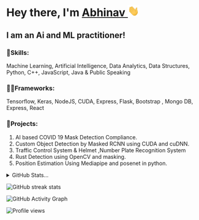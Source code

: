 <h1> Hey there, I'm <a href https://www.linkedin.com/in/abhinavkrsingh774/>Abhinav </a><img src="https://raw.githubusercontent.com/ABSphreak/ABSphreak/master/gifs/Hi.gif" width="30px"></h1>
<h2> I am an Ai and ML practitioner!</h2>

### 📜Skills:
 Machine Learning, Artificial Intelligence, Data Analytics, Data Structures, Python, C++, JavaScript, Java  & Public Speaking
 
### 👨‍💻Frameworks:
Tensorflow, Keras, NodeJS, CUDA, Express, Flask, Bootstrap , Mongo DB, Express, React

### 🤖Projects:
1. AI based COVID 19 Mask Detection Compliance.      
2. Custom Object Detection by Masked RCNN using CUDA and cuDNN.
3. Traffic Control System & Helmet ,Number Plate Recognition System
4. Rust Detection using OpenCV and masking.
5. Position Estimation Using Mediapipe and posenet in python.


<details>
  <summary>GitHub Stats...</summary>
  <img src="https://github-readme-stats.vercel.app/api?username=abhi9rocks&show_icons=true&count_private=true&theme=dark" />
</details>
 
![GitHub streak stats](https://github-readme-streak-stats.herokuapp.com/?user=abhi9rocks) 

![GitHub Activity Graph](https://activity-graph.herokuapp.com/graph?username=abhi9rocks&theme=react-dark&hide_border=true&area=true) 

![Profile views](https://gpvc.arturio.dev/abhi9rocks) 
 
